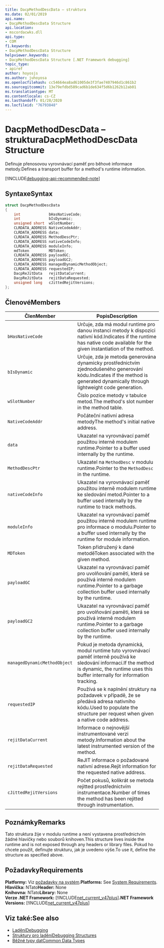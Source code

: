 ```yaml
---
title: DacpMethodDescData – struktura
ms.date: 02/01/2019
api.name:
- DacpMethodDescData Structure
api.location:
- mscordacwks.dll
api.type:
- COM
f1.keywords:
- DacpMethodDescData Structure
helpviewer.keywords:
- DacpMethodDescData Structure [.NET Framework debugging]
topic_type:
- apiref
author: hoyosjs
ms.author: juhoyosa
ms.openlocfilehash: cc54664ea8ad61005de3f3fae7407946d1c861b2
ms.sourcegitcommit: 13e79efdbd589cad6b1de634f5d6b1262b12ab01
ms.translationtype: MT
ms.contentlocale: cs-CZ
ms.lasthandoff: 01/28/2020
ms.locfileid: "76793848"
---
```

# <a name="dacpmethoddescdata-structure"></a><span data-ttu-id="dcf31-102">DacpMethodDescData – struktura</span><span class="sxs-lookup"><span data-stu-id="dcf31-102">DacpMethodDescData Structure</span></span>

<span data-ttu-id="dcf31-103">Definuje přenosovou vyrovnávací paměť pro běhové informace metody.</span><span class="sxs-lookup"><span data-stu-id="dcf31-103">Defines a transport buffer for a method's runtime information.</span></span>

[!INCLUDE[debugging-api-recommended-note](../../../../includes/debugging-api-recommended-note.md)]

## <a name="syntax"></a><span data-ttu-id="dcf31-104">Syntaxe</span><span class="sxs-lookup"><span data-stu-id="dcf31-104">Syntax</span></span>

```cpp
struct DacpMethodDescData
{
    int             bHasNativeCode;
    int             bIsDynamic;
    unsigned short  wSlotNumber;
    CLRDATA_ADDRESS NativeCodeAddr;
    CLRDATA_ADDRESS data;
    CLRDATA_ADDRESS MethodDescPtr;
    CLRDATA_ADDRESS nativeCodeInfo;
    CLRDATA_ADDRESS moduleInfo;
    mdToken         MDToken;
    CLRDATA_ADDRESS payloadGC;
    CLRDATA_ADDRESS payloadGC2;
    CLRDATA_ADDRESS managedDynamicMethodObject;
    CLRDATA_ADDRESS requestedIP;
    DacpReJitData   rejitDataCurrent;
    DacpReJitData   rejitDataRequested;
    unsigned long   cJittedRejitVersions;
};
```

## <a name="members"></a><span data-ttu-id="dcf31-105">Členové</span><span class="sxs-lookup"><span data-stu-id="dcf31-105">Members</span></span>

| <span data-ttu-id="dcf31-106">Člen</span><span class="sxs-lookup"><span data-stu-id="dcf31-106">Member</span></span>                       | <span data-ttu-id="dcf31-107">Popis</span><span class="sxs-lookup"><span data-stu-id="dcf31-107">Description</span></span>                                                                                     |
| ---------------------------- | ----------------------------------------------------------------------------------------------- |
| `bHasNativeCode`             | <span data-ttu-id="dcf31-108">Určuje, zda má modul runtime pro danou instanci metody k dispozici nativní kód.</span><span class="sxs-lookup"><span data-stu-id="dcf31-108">Indicates if the runtime has native code available for the given instantiation of the method.</span></span> |
| `bIsDynamic`                 | <span data-ttu-id="dcf31-109">Určuje, zda je metoda generována dynamicky prostřednictvím zjednodušeného generování kódu.</span><span class="sxs-lookup"><span data-stu-id="dcf31-109">Indicates if the method is generated dynamically through lightweight code generation.</span></span>           |
| `wSlotNumber`                | <span data-ttu-id="dcf31-110">Číslo pozice metody v tabulce metod.</span><span class="sxs-lookup"><span data-stu-id="dcf31-110">The method's slot number in the method table.</span></span>                                                   |
| `NativeCodeAddr`             | <span data-ttu-id="dcf31-111">Počáteční nativní adresa metody</span><span class="sxs-lookup"><span data-stu-id="dcf31-111">The method's initial native address.</span></span>                                                            |
| `data`                       | <span data-ttu-id="dcf31-112">Ukazatel na vyrovnávací paměť použitou interně modulem runtime.</span><span class="sxs-lookup"><span data-stu-id="dcf31-112">Pointer to a buffer used internally by the runtime.</span></span>                                             |
| `MethodDescPtr`              | <span data-ttu-id="dcf31-113">Ukazatel na `MethodDesc` v modulu runtime.</span><span class="sxs-lookup"><span data-stu-id="dcf31-113">Pointer to the `MethodDesc` in the runtime.</span></span>                                                     |
| `nativeCodeInfo`             | <span data-ttu-id="dcf31-114">Ukazatel na vyrovnávací paměť použitou interně modulem runtime ke sledování metod.</span><span class="sxs-lookup"><span data-stu-id="dcf31-114">Pointer to a buffer used internally by the runtime to track methods.</span></span>                            |
| `moduleInfo`                 | <span data-ttu-id="dcf31-115">Ukazatel na vyrovnávací paměť použitou interně modulem runtime pro informace o modulu.</span><span class="sxs-lookup"><span data-stu-id="dcf31-115">Pointer to a buffer used internally by the runtime for module information.</span></span>                      |
| `MDToken`                    | <span data-ttu-id="dcf31-116">Token přidružený k dané metodě</span><span class="sxs-lookup"><span data-stu-id="dcf31-116">Token associated with the given method.</span></span>                                                         |
| `payloadGC`                  | <span data-ttu-id="dcf31-117">Ukazatel na vyrovnávací paměť pro uvolňování paměti, která se používá interně modulem runtime.</span><span class="sxs-lookup"><span data-stu-id="dcf31-117">Pointer to a garbage collection buffer used internally by the runtime.</span></span>                          |
| `payloadGC2`                 | <span data-ttu-id="dcf31-118">Ukazatel na vyrovnávací paměť pro uvolňování paměti, která se používá interně modulem runtime.</span><span class="sxs-lookup"><span data-stu-id="dcf31-118">Pointer to a garbage collection buffer used internally by the runtime.</span></span>                          |
| `managedDynamicMethodObject` | <span data-ttu-id="dcf31-119">Pokud je metoda dynamická, modul runtime tuto vyrovnávací paměť interně používá ke sledování informací.</span><span class="sxs-lookup"><span data-stu-id="dcf31-119">If the method is dynamic, the runtime uses this buffer internally for information tracking.</span></span>     |
| `requestedIP`                | <span data-ttu-id="dcf31-120">Používá se k naplnění struktury na požadavek v případě, že se předává adresa nativního kódu.</span><span class="sxs-lookup"><span data-stu-id="dcf31-120">Used to populate the structure per request when given a native code address.</span></span>                    |
| `rejitDataCurrent`           | <span data-ttu-id="dcf31-121">Informace o nejnovější instrumentované verzi metody.</span><span class="sxs-lookup"><span data-stu-id="dcf31-121">Information about the latest instrumented version of the method.</span></span>                                   |
| `rejitDataRequested`         | <span data-ttu-id="dcf31-122">ReJIT informace o požadované nativní adrese.</span><span class="sxs-lookup"><span data-stu-id="dcf31-122">Rejit information for the requested native address.</span></span>                                             |
| `cJittedRejitVersions`       | <span data-ttu-id="dcf31-123">Počet pokusů, kolikrát se metoda rejitted prostřednictvím instrumentace.</span><span class="sxs-lookup"><span data-stu-id="dcf31-123">Number of times the method has been rejitted through instrumentation.</span></span>                           |

## <a name="remarks"></a><span data-ttu-id="dcf31-124">Poznámky</span><span class="sxs-lookup"><span data-stu-id="dcf31-124">Remarks</span></span>

<span data-ttu-id="dcf31-125">Tato struktura žije v modulu runtime a není vystavena prostřednictvím žádné hlavičky nebo souborů knihoven.</span><span class="sxs-lookup"><span data-stu-id="dcf31-125">This structure lives inside the runtime and is not exposed through any headers or library files.</span></span> <span data-ttu-id="dcf31-126">Pokud ho chcete použít, definujte strukturu, jak je uvedeno výše.</span><span class="sxs-lookup"><span data-stu-id="dcf31-126">To use it, define the structure as specified above.</span></span>

## <a name="requirements"></a><span data-ttu-id="dcf31-127">Požadavky</span><span class="sxs-lookup"><span data-stu-id="dcf31-127">Requirements</span></span>
<span data-ttu-id="dcf31-128">**Platformy:** Viz [požadavky na systém](../../../../docs/framework/get-started/system-requirements.md).</span><span class="sxs-lookup"><span data-stu-id="dcf31-128">**Platforms:** See [System Requirements](../../../../docs/framework/get-started/system-requirements.md).</span></span>  
<span data-ttu-id="dcf31-129">**Hlavička:** NTato</span><span class="sxs-lookup"><span data-stu-id="dcf31-129">**Header:** None</span></span>  
<span data-ttu-id="dcf31-130">**Knihovna:** NTato</span><span class="sxs-lookup"><span data-stu-id="dcf31-130">**Library:** None</span></span>  
<span data-ttu-id="dcf31-131">**Verze .NET Framework:** [!INCLUDE[net_current_v47plus](../../../../includes/net-current-v47plus.md)]</span><span class="sxs-lookup"><span data-stu-id="dcf31-131">**.NET Framework Versions:** [!INCLUDE[net_current_v47plus](../../../../includes/net-current-v47plus.md)]</span></span>  

## <a name="see-also"></a><span data-ttu-id="dcf31-132">Viz také:</span><span class="sxs-lookup"><span data-stu-id="dcf31-132">See also</span></span>

- [<span data-ttu-id="dcf31-133">Ladění</span><span class="sxs-lookup"><span data-stu-id="dcf31-133">Debugging</span></span>](index.md)
- [<span data-ttu-id="dcf31-134">Struktury pro ladění</span><span class="sxs-lookup"><span data-stu-id="dcf31-134">Debugging Structures</span></span>](debugging-structures.md)
- [<span data-ttu-id="dcf31-135">Běžné typy dat</span><span class="sxs-lookup"><span data-stu-id="dcf31-135">Common Data Types</span></span>](../../../../docs/framework/unmanaged-api/common-data-types-unmanaged-api-reference.md)
